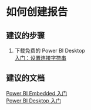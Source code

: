 <properties
    pageTitle="How do I create a report"
    description="如何创建报告"
    service="microsoft.powerbi"
    resource="workspacecollections"
    authors="kasparks"
    displayOrder="1"
    selfHelpType="resource"
    supportTopicIds=""
    resourceTags=""
    productPesIds=""
    cloudEnvironments="public"
/>


# 如何创建报告

## **建议的步骤**
1. 下载免费的 Power BI Desktop<br>
[入门：设置连接字符串](http://go.microsoft.com/fwlink/?LinkID=521662)

## **建议的文档**
[Power BI Embedded 入门](http://go.microsoft.com/fwlink/?LinkID=787532)<br>
[Power BI Desktop 入门](https://powerbi.microsoft.com/documentation/powerbi-desktop-get-the-desktop/)



<!--HONumber=Jun16_HO5-->



